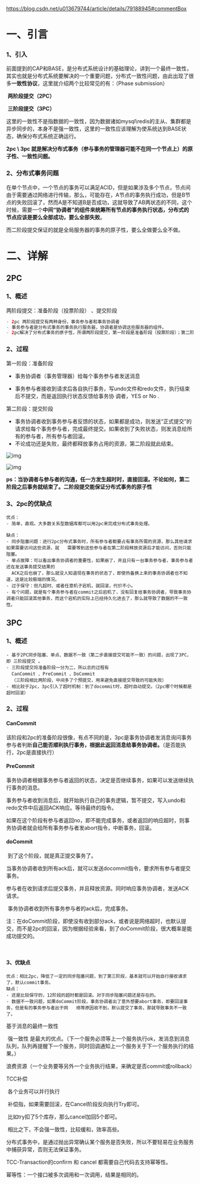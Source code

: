 

https://blog.csdn.net/u013679744/article/details/79188945#commentBox

# 一、引言

### 1、引入

前面提到的CAP和BASE，是分布式系统设计的基础理论，讲到一个最终一致性，其实也就是分布式系统要解决的一个重要问题，分布式一致性问题，由此出现了很多**一致性协议**，这里就介绍两个比较常见的有：（Phase submission）

​	**两阶段提交（2PC）**

​	**三阶段提交（3PC）**

这里的一致性不是指数据的一致性，因为数据诸如mysql\redis的主从、集群都是异步同步的，本身不是强一致性，这里的一致性应该理解为使系统达到BASE状态，确保分布式系统正确运行。

**2pc \ 3pc 就是解决分布式事务（参与事务的管理器可能不在同一个节点上）的原子性、一致性问题。**



### 2、分布式事务问题

​	在单个节点中，一个节点的事务可以满足ACID，但是如果涉及多个节点，节点间由于需要通过网络进行传输，那么，可能存在，A节点的事务执行成功，但是B节点的失败回滚了，然而A是不知道B是否成功，这就导致了AB两状态的不同，这个时候，需要一个**中间“协调者”的组件来统筹所有节点的事务执行状态，分布式的节点应该是要么全部成功，要么全部失败**。

​	而二阶段提交保证的就是全局服务器的事务的原子性，要么全做要么全不做。





# 二、详解



## 2PC



### 1、概述

两阶段提交：准备阶段（投票阶段） 、提交阶段

```java
- 2pc 两阶段提交有两种身份，事务参与者和事务协调者
- 事务参与者是分布式事务的事务执行服务器，协调者是协调这些服务器的组件。
- 2pc解决了分布式事务的原子性，所谓两阶段提交，第一阶段是准备阶段（投票阶段）；第二阶段提交阶段。
```



### 2、过程

第一阶段：准备阶段

- 事务协调者（事务管理器）给每个事务参与者发送消息    

- 事务参与者接收到请求后各自执行事务，写undo文件和redo文件，执行结束后不提交，而是返回执行状态反馈给事务协    调者，YES or No .

第二阶段：提交阶段

- 事务协调者收到事务参与者反馈的状态，如果都是成功，则发送“正式提交”的请求给每个事务参与者，完成最终提交。如果收到了失败状态，则发消息给所有的参与者，所有参与者回滚。
- 不论成功还是失败，最终都释放事务占用的资源，第二阶段就此结束。

![img](https://img-blog.csdn.net/20180131153947821?watermark/2/text/aHR0cDovL2Jsb2cuY3Nkbi5uZXQvdTAxMzY3OTc0NA==/font/5a6L5L2T/fontsize/400/fill/I0JBQkFCMA==/dissolve/70/gravity/SouthEast)

![img](https://img-blog.csdn.net/20180131154221939?watermark/2/text/aHR0cDovL2Jsb2cuY3Nkbi5uZXQvdTAxMzY3OTc0NA==/font/5a6L5L2T/fontsize/400/fill/I0JBQkFCMA==/dissolve/70/gravity/SouthEast)



**ps：当协调者与参与者的沟通，任一方发生超时时，直接回滚。不论如何，第二阶段之后事务就结束了。二阶段提交能保证分布式事务的原子性**



### 3、2pc的优缺点

```
优点：
- 简单，直观。大多数关系型数据库都可以用2pc来完成分布式事务处理。

缺点：
- 同步阻塞问题：进行2pc分布式事务时，所有参与者都要占有事务所需的资源，那么其他请求如果需要访问这些资源，就   需要等到这些参与者在第二阶段释放资源后才能访问，否则只能阻塞。
- 单点故障：可以看出事务协调者的重要性，如果崩了，并且只有一台事务参与者，事务参与者还在发送事务提交结果的 
  ACK之后也崩了，那么就没人知道现在事务的状态了，即使热备换上来的事务协调者也不知道，这是比较极端的情况。
- 过于保守：但凡超时、或者任意机子宕机，就回滚，代价不小。
- 有个问题，就是有个事务参与者在commit之后宕机了，没有回复给事务协调者，导致事务协调者只能回滚其他事务，而这个宕机的实际上已经持久化进去了，那么就导致了数据的不一致性。
```







## 3PC

### 1、概述

```
- 基于2PC同步阻塞、单点、数据不一致（第二步直接提交可能不一致）的问题，出现了3PC，即 三阶段提交 。
- 三阶段提交将准备阶段一分为二，所以总的过程有 
  CanCommit 、PreCommit 、DoCommit
  （三阶段相比两阶段，中间多了个预提交，用来避免直接提交导致的可能失败）
- 相比较于2pc，3pc引入了超时机制：到了docommit时，超时自动提交。（2pc哪个时候都是超时回滚）
```



### 2、过程

#### CanCommit

​	该阶段和2pc的准备阶段很像，有点不同的是，3pc是事务协调者发消息询问事务参与者判断**自己能否顺利执行事务，根据此返回消息给事务协调者。**（是否能执行，2pc是直接执行）

#### PreCommit

​	事务协调者根据事务参与者返回的状态，决定是否继续事务，如果可以发送继续执行事务的消息。

​	事务参与者收到消息后，就开始执行自己的事务逻辑，暂不提交，写入undo和redo文件中后返回ACK响应。等待最终的指令。

​	如果在这个阶段有参与者返回no，即不能完成事务，或者返回的响应超时，则事务协调者就会给所有事务参与者发abort指令，中断事务，回滚。



#### doCommit

​	到了这个阶段，就是真正提交事务了。

​	当事务协调者收到所有ack后，就可以发送docommit指令，要求所有参与者提交事务。

​	参与者在收到请求后提交事务，并且释放资源。同时响应事务协调者，发送ACK请求。

​	事务协调者收到所有事务参与者的ack后，完成事务。



注：在doCommit阶段，即使没有收到部分ack，或者说是网络超时，也默认提交，而不是2pc的回滚，因为根据经验来看，到了doCommit阶段，很大概率是能成功提交的。

​	

#### 3、优缺点

```
优点：相比2pc，降低了一定的同步阻塞问题，到了第三阶段，基本就可以开始自行接收请求了，默认commit事务。
缺点：
- 还是比较保守的，12阶段的超时都是回滚。对于同步阻塞问题还是存在的。
- 数据不一致问题，如果doCommit阶段，事务协调者出了意外想要abort事务，即要回滚事务，但是有的事务参与者出于网   络等原因收不到，默认提交了事务，那就导致事务不一致了。
```







基于消息的最终一致性

​	强一致性 是最大的优点。（下一个服务必须等上一个服务执行ok，发消息到消息队列，队列再提醒下一个服务，同时回调通知上一个服务关于下一个服务执行的结果。）

​	浪费资源（一个业务要等另外一个业务执行结果，来确定是否commit或rollback）



TCC补偿

​	各个业务可以并行执行

​	补偿指，如果需要回滚，在Cancel阶段反向执行Try即可。

​	比如try扣了5个库存，那么cancel加回5个即可。

​	相比之下，不会强一致性，比较缓和，效率高些。







分布式事务中，是通过抛出异常确认某个服务是否失败，所以不要轻易在业务服务中捕获异常，否则无法保证事务。

TCC-Transaction的confirm 和 cancel 都需要自己代码去支持幂等性。 

幂等性：一个接口被多次调用和一次调用，结果是相同的。

